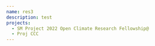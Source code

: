 ```yaml
---
name: res3
description: test
projects:
  - SM Project 2022 Open Climate Research Fellowship@
  - Proj CCC
---
```

